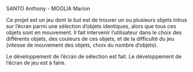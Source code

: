 SANTO Anthony - MOGLIA Marion

Ce projet est un jeu dont le but est de trouver un ou plusieurs objets intrus sur l’écran parmi une sélection d’objets identiques, 
alors que tous ces objets sont en mouvement. Il fait intervenir l’utilisateur dans le choix des différents objets, 
des couleurs de ces objets, et de la difficulté du jeu (vitesse de mouvement des objets, choix du nombre d’objets).

Le développement de l’écran de sélection est fait.
Le développement de l’écran de jeu est à faire.
